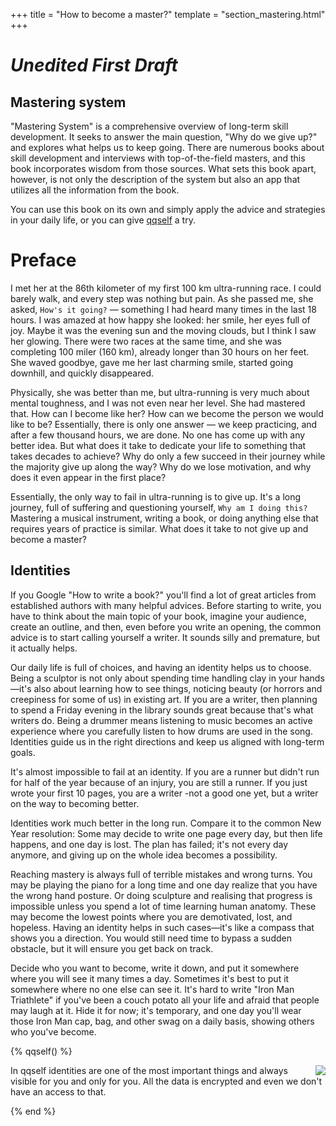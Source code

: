 +++
title = "How to become a master?"
template = "section_mastering.html"
+++

# <i>Unedited First Draft</i>

## Mastering system

"Mastering System" is a comprehensive overview of long-term skill development. It seeks to answer the main question, "Why do we give up?" and explores what helps us to keep going. There are numerous books about skill development and interviews with top-of-the-field masters, and this book incorporates wisdom from those sources. What sets this book apart, however, is not only the description of the system but also an app that utilizes all the information from the book.

You can use this book on its own and simply apply the advice and strategies in your daily life, or you can give [qqself](https://www.qqself.com/) a try.

# Preface

I met her at the 86th kilometer of my first 100 km ultra-running race. I could barely walk, and every step was nothing but pain. As she passed me, she asked, `How's it going?` — something I had heard many times in the last 18 hours. I was amazed at how happy she looked: her smile, her eyes full of joy. Maybe it was the evening sun and the moving clouds, but I think I saw her glowing. There were two races at the same time, and she was completing 100 miler (160 km), already longer than 30 hours on her feet. She waved goodbye, gave me her last charming smile, started going downhill, and quickly disappeared.

Physically, she was better than me, but ultra-running is very much about mental toughness, and I was not even near her level. She had mastered that. How can I become like her? How can we become the person we would like to be? Essentially, there is only one answer — we keep practicing, and after a few thousand hours, we are done. No one has come up with any better idea. But what does it take to dedicate your life to something that takes decades to achieve? Why do only a few succeed in their journey while the majority give up along the way? Why do we lose motivation, and why does it even appear in the first place?

Essentially, the only way to fail in ultra-running is to give up. It's a long journey, full of suffering and questioning yourself, `Why am I doing this?` Mastering a musical instrument, writing a book, or doing anything else that requires years of practice is similar. What does it take to not give up and become a master?

## Identities

If you Google "How to write a book?" you'll find a lot of great articles from established authors with many helpful advices. Before starting to write, you have to think about the main topic of your book, imagine your audience, create an outline, and then, even before you write an opening, the common advice is to start calling yourself a writer. It sounds silly and premature, but it actually helps. 

Our daily life is full of choices, and having an identity helps us to choose. Being a sculptor is not only about spending time handling clay in your hands—it's also about learning how to see things, noticing beauty (or horrors and creepiness for some of us) in existing art. If you are a writer, then planning to spend a Friday evening in the library sounds great because that's what writers do. Being a drummer means listening to music becomes an active experience where you carefully listen to how drums are used in the song. Identities guide us in the right directions and keep us aligned with long-term goals.

It's almost impossible to fail at an identity. If you are a runner but didn't run for half of the year because of an injury, you are still a runner. If you just wrote your first 10 pages, you are a writer -not a good one yet, but a writer on the way to becoming better.

Identities work much better in the long run. Compare it to the common New Year resolution: Some may decide to write one page every day, but then life happens, and one day is lost. The plan has failed; it's not every day anymore, and giving up on the whole idea becomes a possibility.

Reaching mastery is always full of terrible mistakes and wrong turns. You may be playing the piano for a long time and one day realize that you have the wrong hand posture. Or doing sculpture and realising that progress is impossible unless you spend a lot of time learning human anatomy. These may become the lowest points where you are demotivated, lost, and hopeless. Having an identity helps in such cases—it's like a compass that shows you a direction. You would still need time to bypass a sudden obstacle, but it will ensure you get back on track.

Decide who you want to become, write it down, and put it somewhere where you will see it many times a day. Sometimes it's best to put it somewhere where no one else can see it. It's hard to write "Iron Man Triathlete" if you've been a couch potato all your life and afraid that people may laugh at it. Hide it for now; it's temporary, and one day you'll wear those Iron Man cap, bag, and other swag on a daily basis, showing others who you've become.

{% qqself() %}

<div style="overflow: auto; display: flow-root">

<img style="max-height: 300px; float: right; margin-left: 15px" src="/mastering-system/identities.png" />
In qqself identities are one of the most important things and always visible for you and only for you. All the data is encrypted and even we don't have an access to that.
</div>

{% end %}